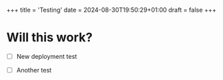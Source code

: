+++
title = 'Testing'
date = 2024-08-30T19:50:29+01:00
draft = false
+++

# Will this work? 

  * [ ] New deployment test
  - [ ] Another test
   
